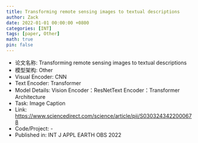 ```yaml
---
title: Transforming remote sensing images to textual descriptions
author: Zack
date: 2022-01-01 00:00:00 +0800
categories: [INT]
tags: [paper, Other]
math: true
pin: false
---
```

- 论文名称: Transforming remote sensing images to textual descriptions
- 模型架构: Other
- Visual Encoder: CNN
- Text Encoder: Transformer
- Model Details: Vision Encoder：ResNetText Encoder：Transformer Architecture
- Task: Image Caption
- Link: https://www.sciencedirect.com/science/article/pii/S0303243422000678
- Code/Project: -
- Published in: INT J APPL EARTH OBS 2022
